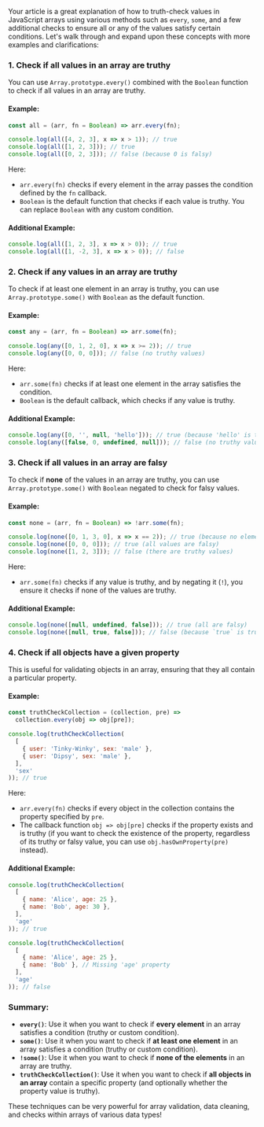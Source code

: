 Your article is a great explanation of how to truth-check values in JavaScript arrays using various methods such as `every`, `some`, and a few additional checks to ensure all or any of the values satisfy certain conditions. Let's walk through and expand upon these concepts with more examples and clarifications:

### 1. **Check if all values in an array are truthy**
You can use `Array.prototype.every()` combined with the `Boolean` function to check if all values in an array are truthy.

#### Example:
```javascript
const all = (arr, fn = Boolean) => arr.every(fn);

console.log(all([4, 2, 3], x => x > 1)); // true
console.log(all([1, 2, 3])); // true
console.log(all([0, 2, 3])); // false (because 0 is falsy)
```

Here:
- `arr.every(fn)` checks if every element in the array passes the condition defined by the `fn` callback.
- `Boolean` is the default function that checks if each value is truthy. You can replace `Boolean` with any custom condition.

#### Additional Example:
```javascript
console.log(all([1, 2, 3], x => x > 0)); // true
console.log(all([1, -2, 3], x => x > 0)); // false
```

### 2. **Check if any values in an array are truthy**
To check if at least one element in an array is truthy, you can use `Array.prototype.some()` with `Boolean` as the default function.

#### Example:
```javascript
const any = (arr, fn = Boolean) => arr.some(fn);

console.log(any([0, 1, 2, 0], x => x >= 2)); // true
console.log(any([0, 0, 0])); // false (no truthy values)
```

Here:
- `arr.some(fn)` checks if at least one element in the array satisfies the condition.
- `Boolean` is the default callback, which checks if any value is truthy.

#### Additional Example:
```javascript
console.log(any([0, '', null, 'hello'])); // true (because 'hello' is truthy)
console.log(any([false, 0, undefined, null])); // false (no truthy values)
```

### 3. **Check if all values in an array are falsy**
To check if **none** of the values in an array are truthy, you can use `Array.prototype.some()` with `Boolean` negated to check for falsy values.

#### Example:
```javascript
const none = (arr, fn = Boolean) => !arr.some(fn);

console.log(none([0, 1, 3, 0], x => x == 2)); // true (because no element is equal to 2)
console.log(none([0, 0, 0])); // true (all values are falsy)
console.log(none([1, 2, 3])); // false (there are truthy values)
```

Here:
- `arr.some(fn)` checks if any value is truthy, and by negating it (`!`), you ensure it checks if none of the values are truthy.

#### Additional Example:
```javascript
console.log(none([null, undefined, false])); // true (all are falsy)
console.log(none([null, true, false])); // false (because `true` is truthy)
```

### 4. **Check if all objects have a given property**
This is useful for validating objects in an array, ensuring that they all contain a particular property.

#### Example:
```javascript
const truthCheckCollection = (collection, pre) =>
  collection.every(obj => obj[pre]);

console.log(truthCheckCollection(
  [
    { user: 'Tinky-Winky', sex: 'male' },
    { user: 'Dipsy', sex: 'male' },
  ],
  'sex'
)); // true
```

Here:
- `arr.every(fn)` checks if every object in the collection contains the property specified by `pre`.
- The callback function `obj => obj[pre]` checks if the property exists and is truthy (if you want to check the existence of the property, regardless of its truthy or falsy value, you can use `obj.hasOwnProperty(pre)` instead).

#### Additional Example:
```javascript
console.log(truthCheckCollection(
  [
    { name: 'Alice', age: 25 },
    { name: 'Bob', age: 30 },
  ],
  'age'
)); // true

console.log(truthCheckCollection(
  [
    { name: 'Alice', age: 25 },
    { name: 'Bob' }, // Missing 'age' property
  ],
  'age'
)); // false
```

### Summary:
- **`every()`**: Use it when you want to check if **every element** in an array satisfies a condition (truthy or custom condition).
- **`some()`**: Use it when you want to check if **at least one element** in an array satisfies a condition (truthy or custom condition).
- **`!some()`**: Use it when you want to check if **none of the elements** in an array are truthy.
- **`truthCheckCollection()`**: Use it when you want to check if **all objects in an array** contain a specific property (and optionally whether the property value is truthy).

These techniques can be very powerful for array validation, data cleaning, and checks within arrays of various data types!